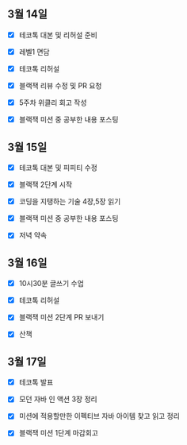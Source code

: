 ## 3월 14일

- [x] 테코톡 대본 및 리허설 준비
- [x] 레벨1 면담
- [x] 테코톡 리허설
- [x] 블랙잭 리뷰 수정 및 PR 요청
- [x] 5주차 위클리 회고 작성
- [x] 블랙잭 미션 중 공부한 내용 포스팅



## 3월 15일

- [x] 테코톡 대본 및 피피티 수정
- [x] 블랙잭 2단계 시작
- [x] 코딩을 지탱하는 기술 4장,5장 읽기
- [x] 블랙잭 미션 중 공부한 내용 포스팅
- [x] 저녁 약속



## 3월 16일

- [x] 10시30분 글쓰기 수업
- [x] 테코톡 리허설
- [x] 블랙잭 미션 2단계 PR 보내기
- [x] 산책



## 3월 17일

- [x] 테코톡 발표
- [x] 모던 자바 인 액션 3장 정리
- [x] 미션에 적용할만한 이펙티브 자바 아이템 찾고 읽고 정리
- [x] 블랙잭 미션 1단계 마감회고

